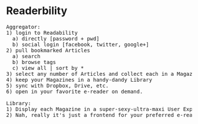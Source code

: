 # Readerbility

<pre>
Aggregator:
1) login to Readability
  a) directly [password + pwd]
  b) social login [facebook, twitter, google+]
2) pull bookmarked Articles
  a) search
  b) browse tags
  c) view all | sort by *
3) select any number of Articles and collect each in a Magazine in epub/mobi format.
4) keep your Magazines in a handy-dandy Library
5) sync with Dropbox, Drive, etc.
6) open in your favorite e-reader on demand.

Library:
1) Display each Magazine in a super-sexy-ultra-maxi User Experience that just might save your family's life.
2) Nah, really it's just a frontend for your preferred e-reading platform+device
</pre>
